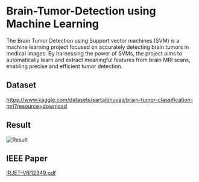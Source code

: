 # Brain-Tumor-Detection using Machine Learning
The Brain Tumor Detection using Support vector machines (SVM) is a machine learning project focused on accurately detecting brain tumors in medical images. By harnessing the power of SVMs, the project aims to automatically learn and extract meaningful features from brain MRI scans, enabling precise and efficient tumor detection.

## Dataset

https://www.kaggle.com/datasets/sartajbhuvaji/brain-tumor-classification-mri?resource=download

## Result

![Result](https://github.com/Abhinav0826/Brain-Tumor-Detection/assets/98962378/6c94e798-1b08-4bf0-9a42-eb86d3aaa059)

## IEEE Paper

[IRJET-V6I12349.pdf](https://github.com/Abhinav0826/Brain-Tumor-Detection/files/13857655/IRJET-V6I12349.pdf)

